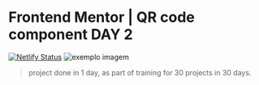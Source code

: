 # Frontend Mentor | QR code component DAY 2
[![Netlify Status](https://api.netlify.com/api/v1/badges/36bc1824-272b-4743-90dd-5d7a2f8aec0c/deploy-status)](https://app.netlify.com/sites/preview-card-day-1/deploys)
<img src="https://media.discordapp.net/attachments/980104983355719720/1054233966862938182/image.png?width=1032&height=554" alt="exemplo imagem">

> project done in 1 day, as part of training for 30 projects in 30 days.

